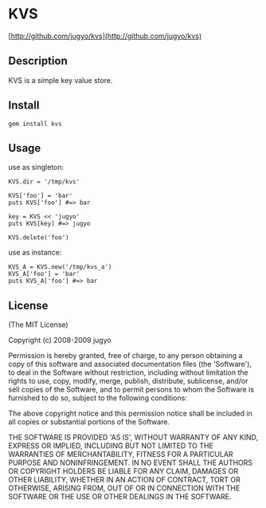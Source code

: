 KVS
========

[http://github.com/jugyo/kvs](http://github.com/jugyo/kvs)

Description
--------

KVS is a simple key value store.

Install
--------

    gem install kvs

Usage
--------

use as singleton:

    KVS.dir = '/tmp/kvs'

    KVS['foo'] = 'bar'
    puts KVS['foo'] #=> bar

    key = KVS << 'jugyo'
    puts KVS[key] #=> jugyo

    KVS.delete('foo')

use as instance:

    KVS_A = KVS.new('/tmp/kvs_a')
    KVS_A['foo'] = 'bar'
    puts KVS_A['foo'] #=> bar

License
--------

(The MIT License)

Copyright (c) 2008-2009 jugyo

Permission is hereby granted, free of charge, to any person obtaining
a copy of this software and associated documentation files (the
'Software'), to deal in the Software without restriction, including
without limitation the rights to use, copy, modify, merge, publish,
distribute, sublicense, and/or sell copies of the Software, and to
permit persons to whom the Software is furnished to do so, subject to
the following conditions:

The above copyright notice and this permission notice shall be
included in all copies or substantial portions of the Software.

THE SOFTWARE IS PROVIDED 'AS IS', WITHOUT WARRANTY OF ANY KIND,
EXPRESS OR IMPLIED, INCLUDING BUT NOT LIMITED TO THE WARRANTIES OF
MERCHANTABILITY, FITNESS FOR A PARTICULAR PURPOSE AND NONINFRINGEMENT.
IN NO EVENT SHALL THE AUTHORS OR COPYRIGHT HOLDERS BE LIABLE FOR ANY
CLAIM, DAMAGES OR OTHER LIABILITY, WHETHER IN AN ACTION OF CONTRACT,
TORT OR OTHERWISE, ARISING FROM, OUT OF OR IN CONNECTION WITH THE
SOFTWARE OR THE USE OR OTHER DEALINGS IN THE SOFTWARE.
